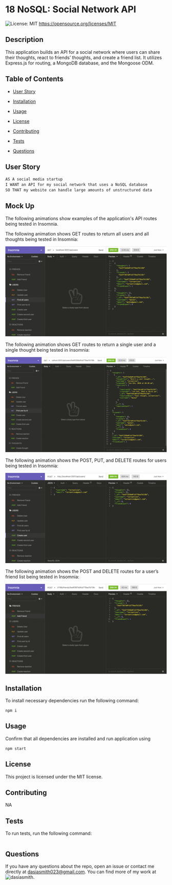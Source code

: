 # 18 NoSQL: Social Network API
  ![License: MIT](https://img.shields.io/badge/License-MIT-yellow.svg)
      https://opensource.org/licenses/MIT

  ## Description

  This application builds an API for a social network where users can share their thoughts, react to friends’ thoughts, and create a friend list. It utilizes Express.js for routing, a MongoDB database, and the Mongoose ODM. 

  ## Table of Contents

  * [User Story](#userStory)

  * [Installation](#installation)

  * [Usage](#usage)

  * [License](#License)

  * [Contributing](#contributing)

  * [Tests](#tests)

  * [Questions](#Questions)

  ## User Story

  ```md
  AS A social media startup
  I WANT an API for my social network that uses a NoSQL database
  SO THAT my website can handle large amounts of unstructured data
  ```

  ## Mock Up

  The following animations show examples of the application's API routes being tested in Insomnia.

  The following animation shows GET routes to return all users and all thoughts being tested in Insomnia:

  ![Demo of GET routes to return all users and all thoughts being tested in Insomnia.](./Assets/18-nosql-homework-demo-01.gif)

  The following animation shows GET routes to return a single user and a single thought being tested in Insomnia:

  ![Demo that shows GET routes to return a single user and a single thought being tested in Insomnia.](./Assets/18-nosql-homework-demo-02.gif)

  The following animation shows the POST, PUT, and DELETE routes for users being tested in Insomnia:

  ![Demo that shows the POST, PUT, and DELETE routes for users being tested in Insomnia.](./Assets/18-nosql-homework-demo-03.gif)

  The following animation shows the POST and DELETE routes for a user’s friend list being tested in Insomnia:

  ![Demo that shows the POST and DELETE routes for a user’s friend list being tested in Insomnia.](./Assets/18-nosql-homework-demo-04.gif)

  ## Installation
  
  To install necessary dependencies run the following command:

  ```
  npm i
  ```

  ## Usage

  Confirm that all dependencies are installed and run application using

  ```
  npm start
  ```

  ## License

  This project is licensed under the MIT license.

  ## Contributing

  NA

  ## Tests

  To run tests, run the following command:

  ```
  
  ```

  ## Questions

  If you have any questions about the repo, open an issue or contact me directly at dasiasmith023@gmail.com. You can find more of my work
  at ![dasiasmith](https://github.com/dasiasmith).